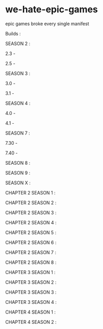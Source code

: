 # we-hate-epic-games
epic games broke every single manifest

Builds :

SEASON 2 :

2.3 - 

2.5 - 

SEASON 3 :

3.0 -

3.1 - 

SEASON 4 :

4.0 -

4.1 - 

SEASON 7 :

7.30 - 

7.40 -

SEASON 8 :

SEASON 9 :

SEASON X :

CHAPTER 2 SEASON 1 :

CHAPTER 2 SEASON 2 :

CHAPTER 2 SEASON 3 :

CHAPTER 2 SEASON 4 :

CHAPTER 2 SEASON 5 :

CHAPTER 2 SEASON 6 :

CHAPTER 2 SEASON 7 :

CHAPTER 2 SEASON 8 :

CHAPTER 3 SEASON 1 :

CHAPTER 3 SEASON 2 :

CHAPTER 3 SEASON 3 :

CHAPTER 3 SEASON 4 :

CHAPTER 4 SEASON 1 :

CHAPTER 4 SEASON 2 :
